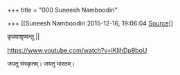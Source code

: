 +++
title = "000 Suneesh Namboodiri"

+++
[[Suneesh Namboodiri	2015-12-16, 19:06:04 [Source](https://groups.google.com/g/samskrita/c/mU8Coju_9YU)]]



कृपयाशृण्वन्तु \|\|  

  

<https://www.youtube.com/watch?v=lKljhDp9boU>  

  

  

जयतु संस्कृतम्। जयतु भारतम्।  

